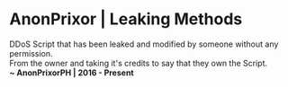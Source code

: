 <h1>AnonPrixor | Leaking Methods</h1>
DDoS Script that has been leaked and modified by someone without any permission.<br>
From the owner and taking it's credits to say that they own the Script.
<br>
<strong>~ AnonPrixorPH | 2016 - Present</strong>

